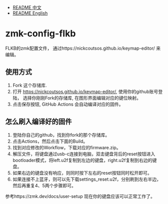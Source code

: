 - [README 中文](./README-ZH.md)
- [README English](./README.md)

# zmk-config-flkb
FLKB的zmk配置文件，
通过https://nickcoutsos.github.io/keymap-editor/ 来编辑。

## 使用方式

1. Fork 这个存储库.
2. 打开 https://nickcoutsos.github.io/keymap-editor/, 使用你的github账号登陆， 选择你刚刚Fork的存储库, 在图形界面编辑对应的键位映射。
3. 点击保存按钮, GitHub Actions 会自动编译对应的固件。

## 怎么刷入编译好的固件

1. 登陆你自己的github，找到你fork的那个存储库。
2. 点击Actions，然后点击下面的Build。
3. 找到对应修改的Workflow，下载对应的firmware.zip。
4. 解压文件，将键盘通过usb-c连接到电脑，双击键盘背后的reset按钮进入bootloader模式，将left.u2f复制到左边的键盘，right.u2f复制到右边的键盘。
5. 如果右边的键盘没有响应，则同时按下左右的reset按钮同时松开即可。
6. 如果连接不上蓝牙，则可以先下载settings_reset.u2f，分别刷到左右半边，然后再重复4、5两个步骤即可。

参考https://zmk.dev/docs/user-setup
现在你的键盘应该可以正常工作了。

